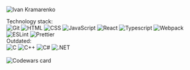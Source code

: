 ![Ivan Kramarenko](https://user-images.githubusercontent.com/81351460/194733640-cce32534-9a5a-45e8-a6b0-55c3079274ea.png)

Technology stack:
<br/>
![Git](https://img.shields.io/badge/-Git-F05032?logo=git&logoColor=white&style=for-the-badge)
![HTML](https://img.shields.io/badge/-HTML5-E34F26?logo=html5&logoColor=white&style=for-the-badge)
![CSS](https://img.shields.io/badge/-CSS-1572B6?logo=html5&logoColor=white&style=for-the-badge)
![JavaScript](https://img.shields.io/badge/-JavaScript-F7DF1E?logo=JavaScript&logoColor=white&style=for-the-badge)
![React](https://img.shields.io/badge/-ReactJs-61DAFB?logo=react&logoColor=white&style=for-the-badge)
![Typescript](https://img.shields.io/badge/-TypeScript-3178C6?logo=typescript&logoColor=white&style=for-the-badge)
![Webpack](https://img.shields.io/badge/-Webpack-8DD6F9?logo=webpack&logoColor=white&style=for-the-badge)
![ESLint](https://img.shields.io/badge/-ESLint-4B32C3?logo=eslint&logoColor=white&style=for-the-badge)
![Prettier](https://img.shields.io/badge/-Prettier-F7B93E?logo=Prettier&logoColor=white&style=for-the-badge)
<br/>
Outdated:
<br/>
![C](https://img.shields.io/badge/-C-A8B9CC?logo=C&logoColor=white&style=for-the-badge)
![C++](https://img.shields.io/badge/-C++-00599C?logo=Cplusplus&logoColor=white&style=for-the-badge)
![C#](https://img.shields.io/badge/-C%20SHARP-239120?logo=Csharp&logoColor=white&style=for-the-badge)
![.NET](https://img.shields.io/badge/-.net-512BD4?logo=.net&logoColor=white&style=for-the-badge)
<br/>
<br/>
![Codewars card](https://www.codewars.com/users/ivan-kramarenko/badges/large?theme=light)
